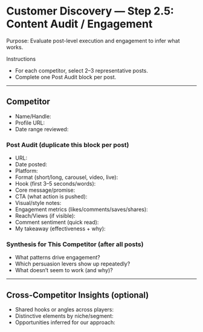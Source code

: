 # Customer Discovery — Step 2.5: Content Audit / Engagement

Purpose: Evaluate post-level execution and engagement to infer what works.

Instructions
- For each competitor, select 2–3 representative posts.
- Complete one Post Audit block per post.

---

## Competitor
- Name/Handle:
- Profile URL:
- Date range reviewed:

### Post Audit (duplicate this block per post)
- URL:
- Date posted:
- Platform:
- Format (short/long, carousel, video, live):
- Hook (first 3–5 seconds/words):
- Core message/promise:
- CTA (what action is pushed):
- Visual/style notes:
- Engagement metrics (likes/comments/saves/shares):
- Reach/Views (if visible):
- Comment sentiment (quick read):
- My takeaway (effectiveness + why):

### Synthesis for This Competitor (after all posts)
- What patterns drive engagement?
- Which persuasion levers show up repeatedly?
- What doesn’t seem to work (and why)?

---

## Cross-Competitor Insights (optional)
- Shared hooks or angles across players:
- Distinctive elements by niche/segment:
- Opportunities inferred for our approach:


